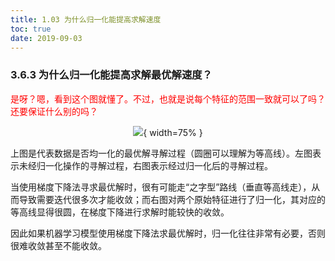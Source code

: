 ```yaml
---
title: 1.03 为什么归一化能提高求解速度
toc: true
date: 2019-09-03
---
```


### 3.6.3 为什么归一化能提高求解最优解速度？

<span style="color:red;">是呀？嗯，看到这个图就懂了。不过，也就是说每个特征的范围一致就可以了吗？还要保证什么别的吗？</span>

<center>

![](http://images.iterate.site/blog/image/20190722/VlzmETS28zlK.png?imageslim){ width=75% }

</center>

上图是代表数据是否均一化的最优解寻解过程（圆圈可以理解为等高线）。左图表示未经归一化操作的寻解过程，右图表示经过归一化后的寻解过程。

当使用梯度下降法寻求最优解时，很有可能走“之字型”路线（垂直等高线走），从而导致需要迭代很多次才能收敛；而右图对两个原始特征进行了归一化，其对应的等高线显得很圆，在梯度下降进行求解时能较快的收敛。

因此如果机器学习模型使用梯度下降法求最优解时，归一化往往非常有必要，否则很难收敛甚至不能收敛。

